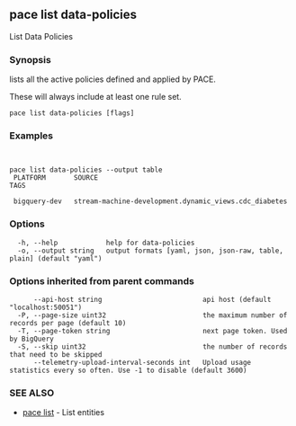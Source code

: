 ## pace list data-policies

List Data Policies

### Synopsis

lists all the active policies defined and applied by PACE.

These will always include at least one rule set.

```
pace list data-policies [flags]
```

### Examples

```


pace list data-policies --output table
 PLATFORM       SOURCE                                                  TAGS

 bigquery-dev   stream-machine-development.dynamic_views.cdc_diabetes

```

### Options

```
  -h, --help            help for data-policies
  -o, --output string   output formats [yaml, json, json-raw, table, plain] (default "yaml")
```

### Options inherited from parent commands

```
      --api-host string                         api host (default "localhost:50051")
  -P, --page-size uint32                        the maximum number of records per page (default 10)
  -T, --page-token string                       next page token. Used by BigQuery
  -S, --skip uint32                             the number of records that need to be skipped
      --telemetry-upload-interval-seconds int   Upload usage statistics every so often. Use -1 to disable (default 3600)
```

### SEE ALSO

* [pace list](pace_list.md)	 - List entities

